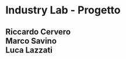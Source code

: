 # Industry Lab - Progetto

Riccardo Cervero\
Marco Savino\
Luca Lazzati
--------------------------------------------------------------------------------
